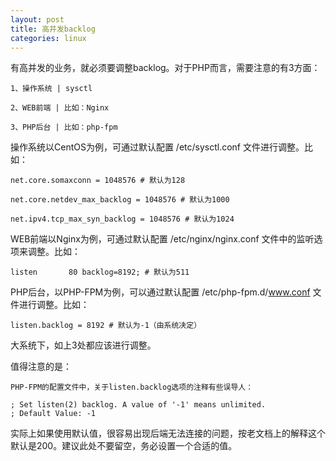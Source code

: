 ```yaml
---
layout: post
title: 高并发backlog
categories: linux
---
```


有高并发的业务，就必须要调整backlog。对于PHP而言，需要注意的有3方面：

    1、操作系统 | sysctl

    2、WEB前端 | 比如：Nginx

    3、PHP后台 | 比如：php-fpm

操作系统以CentOS为例，可通过默认配置 /etc/sysctl.conf 文件进行调整。比如：

    net.core.somaxconn = 1048576 # 默认为128

    net.core.netdev_max_backlog = 1048576 # 默认为1000

    net.ipv4.tcp_max_syn_backlog = 1048576 # 默认为1024

WEB前端以Nginx为例，可通过默认配置 /etc/nginx/nginx.conf 文件中的监听选项来调整。比如：

    listen       80 backlog=8192; # 默认为511

PHP后台，以PHP-FPM为例，可以通过默认配置 /etc/php-fpm.d/www.conf 文件进行调整。比如：

    listen.backlog = 8192 # 默认为-1（由系统决定）

大系统下，如上3处都应该进行调整。

值得注意的是：

    PHP-FPM的配置文件中，关于listen.backlog选项的注释有些误导人：

    ; Set listen(2) backlog. A value of '-1' means unlimited.
    ; Default Value: -1

实际上如果使用默认值，很容易出现后端无法连接的问题，按老文档上的解释这个默认是200。建议此处不要留空，务必设置一个合适的值。